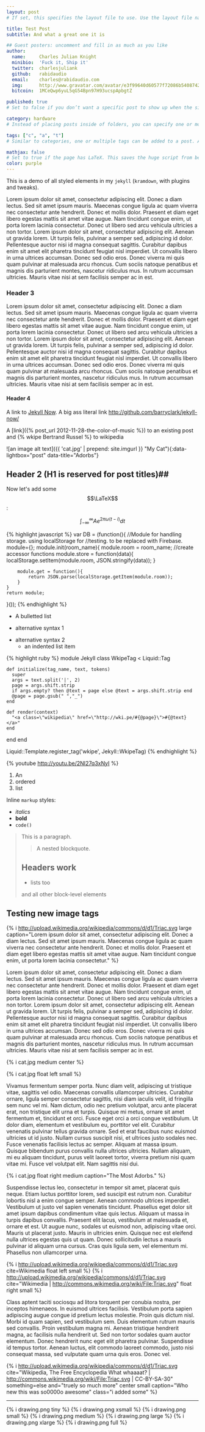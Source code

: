 ```yaml
---
layout: post
# If set, this specifies the layout file to use. Use the layout file name without the file extension. Layout files must be placed in the  _layouts directory.

title: Test Post
subtitle: And what a great one it is

## Guest posters: uncomment and fill in as much as you like
author:
  name:     Charles Julian Knight
  minibio:  'Fuck it, Ship it'
  twitter:  charlesjuliank
  github:   rabidaudio
  email:    charles@rabidaudio.com
  img:      http://www.gravatar.com/avatar/e3f99640d60577f72086b54087423593.png?s=200
  bitcoin:  1MCeQwp6yuL5qG54Bpn97H93ucspApbgtZ

published: true
# Set to false if you don’t want a specific post to show up when the site is generated.

category: hardware
# Instead of placing posts inside of folders, you can specify one or more categories that the post belongs to. When the site is generated the post will act as though it had been set with these categories normally. Categories (plural key) can be specified as a YAML list or a space-separated string.

tags: ["c", "a", "t"]
# Similar to categories, one or multiple tags can be added to a post. Also like categories, tags can be specified as a YAML list or a space- separated string.

mathjax: false
# Set to true if the page has LaTeX. This saves the huge script from being inserted constantly
color: purple
---
```


This is a demo of all styled elements in my `jekyll` (`kramdown`, with plugins and tweaks).

Lorem ipsum dolor sit amet, consectetur adipiscing elit. Donec a diam lectus. Sed sit amet ipsum mauris. Maecenas congue ligula ac quam viverra nec consectetur ante hendrerit. Donec et mollis dolor. Praesent et diam eget libero egestas mattis sit amet vitae augue. Nam tincidunt congue enim, ut porta lorem lacinia consectetur. Donec ut libero sed arcu vehicula ultricies a non tortor. Lorem ipsum dolor sit amet, consectetur adipiscing elit. Aenean ut gravida lorem. Ut turpis felis, pulvinar a semper sed, adipiscing id dolor. Pellentesque auctor nisi id magna consequat sagittis. Curabitur dapibus enim sit amet elit pharetra tincidunt feugiat nisl imperdiet. Ut convallis libero in urna ultrices accumsan. Donec sed odio eros. Donec viverra mi quis quam pulvinar at malesuada arcu rhoncus. Cum sociis natoque penatibus et magnis dis parturient montes, nascetur ridiculus mus. In rutrum accumsan ultricies. Mauris vitae nisi at sem facilisis semper ac in est.

### Header 3

Lorem ipsum dolor sit amet, consectetur adipiscing elit. Donec a diam lectus. Sed sit amet ipsum mauris. Maecenas congue ligula ac quam viverra nec consectetur ante hendrerit. Donec et mollis dolor. Praesent et diam eget libero egestas mattis sit amet vitae augue. Nam tincidunt congue enim, ut porta lorem lacinia consectetur. Donec ut libero sed arcu vehicula ultricies a non tortor. Lorem ipsum dolor sit amet, consectetur adipiscing elit. Aenean ut gravida lorem. Ut turpis felis, pulvinar a semper sed, adipiscing id dolor. Pellentesque auctor nisi id magna consequat sagittis. Curabitur dapibus enim sit amet elit pharetra tincidunt feugiat nisl imperdiet. Ut convallis libero in urna ultrices accumsan. Donec sed odio eros. Donec viverra mi quis quam pulvinar at malesuada arcu rhoncus. Cum sociis natoque penatibus et magnis dis parturient montes, nascetur ridiculus mus. In rutrum accumsan ultricies. Mauris vitae nisi at sem facilisis semper ac in est.

#### Header 4
 
A link to [Jekyll Now](http://github.com/barryclark/jekyll-now/). A big ass 
literal link <http://github.com/barryclark/jekyll-now/>
  
A [link]({% post_url 2012-11-28-the-color-of-music %}) to an existing post and {% wkipe Bertrand Russel %} to wikipedia

![an image alt text]({{ 'cat.jpg' | prepend: site.imgurl }} "My Cat"){:data-lightbox="post" data-title="Adorbs"}

## Header 2 (H1 is reserved for post titles)##

<i class="fa fa-camera-retro"></i> 

Now let's add some $$\LaTeX$$:

$$ \int_{-\infty}^{\infty} Ae^{2\pi \omega (t - i)} dt $$

{% highlight javascript %} 
var DB = (function(){
    //Module for handling storage. using localStorage for
    //testing. to be replaced with Firebase.
    module={};
    module.init(room_name){
        module.room = room_name;
        //create accessor functions
        module.store = function(data){
            localStorage.setItem(module.room, JSON.stringify(data));
        }
        
        module.get = function(){
            return JSON.parse(localStorage.getItem(module.room));
        }
    }
    return module;
}());
{% endhighlight %}

* A bulletted list
- alternative syntax 1
+ alternative syntax 2
  - an indented list item

{% highlight ruby %}
module Jekyll
  class WkipeTag < Liquid::Tag

    def initialize(tag_name, text, tokens)
      super
      args = text.split('|', 2)
      page = args.shift.strip
      if args.empty? then @text = page else @text = args.shift.strip end
      @page = page.gsub(" ","_")
    end

    def render(context)
      "<a class=\"wikipedia\" href=\"http://wki.pe/#{@page}\">#{@text}</a>"
    end
  end
end

Liquid::Template.register_tag('wkipe', Jekyll::WkipeTag)
{% endhighlight %}

{% youtube http://youtu.be/2NI27q3xNyI %}

1. An
2. ordered
3. list

Inline `markup` styles: 

- _italics_
- **bold**
- `code()` 
 
> This is a paragraph.
>
> > A nested blockquote.
>
> ## Headers work
>
> * lists too
>
> and all other block-level elements

## Testing new image tags

{% i http://upload.wikimedia.org/wikipedia/commons/d/d1/Triac.svg large caption="Lorem ipsum dolor sit amet, consectetur adipiscing elit. Donec a diam lectus. Sed sit amet ipsum mauris. Maecenas congue ligula ac quam viverra nec consectetur ante hendrerit. Donec et mollis dolor. Praesent et diam eget libero egestas mattis sit amet vitae augue. Nam tincidunt congue enim, ut porta lorem lacinia consectetur." %}

Lorem ipsum dolor sit amet, consectetur adipiscing elit. Donec a diam lectus. Sed sit amet ipsum mauris. Maecenas congue ligula ac quam viverra nec consectetur ante hendrerit. Donec et mollis dolor. Praesent et diam eget libero egestas mattis sit amet vitae augue. Nam tincidunt congue enim, ut porta lorem lacinia consectetur. Donec ut libero sed arcu vehicula ultricies a non tortor. Lorem ipsum dolor sit amet, consectetur adipiscing elit. Aenean ut gravida lorem. Ut turpis felis, pulvinar a semper sed, adipiscing id dolor. Pellentesque auctor nisi id magna consequat sagittis. Curabitur dapibus enim sit amet elit pharetra tincidunt feugiat nisl imperdiet. Ut convallis libero in urna ultrices accumsan. Donec sed odio eros. Donec viverra mi quis quam pulvinar at malesuada arcu rhoncus. Cum sociis natoque penatibus et magnis dis parturient montes, nascetur ridiculus mus. In rutrum accumsan ultricies. Mauris vitae nisi at sem facilisis semper ac in est.

{% i cat.jpg medium center %}

{% i cat.jpg float left small %}

Vivamus fermentum semper porta. Nunc diam velit, adipiscing ut tristique vitae, sagittis vel odio. Maecenas convallis ullamcorper ultricies. Curabitur ornare, ligula semper consectetur sagittis, nisi diam iaculis velit, id fringilla sem nunc vel mi. Nam dictum, odio nec pretium volutpat, arcu ante placerat erat, non tristique elit urna et turpis. Quisque mi metus, ornare sit amet fermentum et, tincidunt et orci. Fusce eget orci a orci congue vestibulum. Ut dolor diam, elementum et vestibulum eu, porttitor vel elit. Curabitur venenatis pulvinar tellus gravida ornare. Sed et erat faucibus nunc euismod ultricies ut id justo. Nullam cursus suscipit nisi, et ultrices justo sodales nec. Fusce venenatis facilisis lectus ac semper. Aliquam at massa ipsum. Quisque bibendum purus convallis nulla ultrices ultricies. Nullam aliquam, mi eu aliquam tincidunt, purus velit laoreet tortor, viverra pretium nisi quam vitae mi. Fusce vel volutpat elit. Nam sagittis nisi dui.

{% i cat.jpg float right medium caption="The Most Adorbs." %}

Suspendisse lectus leo, consectetur in tempor sit amet, placerat quis neque. Etiam luctus porttitor lorem, sed suscipit est rutrum non. Curabitur lobortis nisl a enim congue semper. Aenean commodo ultrices imperdiet. Vestibulum ut justo vel sapien venenatis tincidunt. Phasellus eget dolor sit amet ipsum dapibus condimentum vitae quis lectus. Aliquam ut massa in turpis dapibus convallis. Praesent elit lacus, vestibulum at malesuada et, ornare et est. Ut augue nunc, sodales ut euismod non, adipiscing vitae orci. Mauris ut placerat justo. Mauris in ultricies enim. Quisque nec est eleifend nulla ultrices egestas quis ut quam. Donec sollicitudin lectus a mauris pulvinar id aliquam urna cursus. Cras quis ligula sem, vel elementum mi. Phasellus non ullamcorper urna.

{% i http://upload.wikimedia.org/wikipedia/commons/d/d1/Triac.svg cite=Wikimedia float left small %}
{% i http://upload.wikimedia.org/wikipedia/commons/d/d1/Triac.svg cite="Wikimedia | http://commons.wikimedia.org/wiki/File:Triac.svg" float right small %}

Class aptent taciti sociosqu ad litora torquent per conubia nostra, per inceptos himenaeos. In euismod ultrices facilisis. Vestibulum porta sapien adipiscing augue congue id pretium lectus molestie. Proin quis dictum nisl. Morbi id quam sapien, sed vestibulum sem. Duis elementum rutrum mauris sed convallis. Proin vestibulum magna mi. Aenean tristique hendrerit magna, ac facilisis nulla hendrerit ut. Sed non tortor sodales quam auctor elementum. Donec hendrerit nunc eget elit pharetra pulvinar. Suspendisse id tempus tortor. Aenean luctus, elit commodo laoreet commodo, justo nisi consequat massa, sed vulputate quam urna quis eros. Donec vel.

{% i http://upload.wikimedia.org/wikipedia/commons/d/d1/Triac.svg cite="Wikipedia, The Free Encyclopedia What whaaaat? | http://commons.wikimedia.org/wiki/File:Triac.svg | CC-BY-SA-30" something=else and="truely so much more" center small caption="Who new this was so0000o awesome" class="i added some" %}

---

{% i drawing.png tiny %}
{% i drawing.png xsmall %}
{% i drawing.png small %}
{% i drawing.png medium %}
{% i drawing.png large %}
{% i drawing.png xlarge %}
{% i drawing.png full %}
